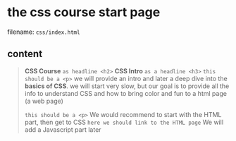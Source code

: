 # the css course start page

filename: `css/index.html`

## content

> **CSS Course** `as headline <h2>`
> **CSS Intro** `as a headline <h3>`
> `this should be a <p>` we will provide an intro and later a deep dive into the **basics of CSS**.
> we will start very slow, but our goal is to provide all the info to
> understand CSS and how to bring color and fun to a html page (a web page)
>
> `this should be a <p>` We would recommend to start with the HTML part, then get to CSS `here we should link to the HTML page`
> We will add a Javascript part later

